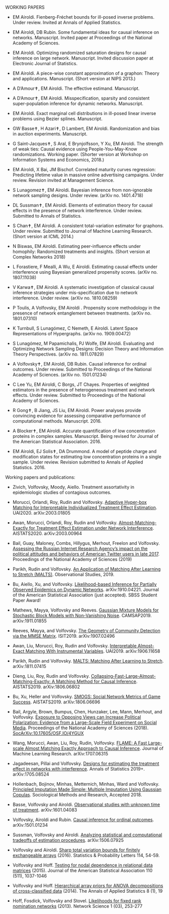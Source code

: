 WORKING PAPERS

* EM Airoldi. Fienberg-Fréchet bounds for ill-posed inverse problems. Under review. Invited at Annals of Applied Statistics.

* EM Airoldi, DB Rubin. Some fundamental ideas for causal inference on networks. Manuscript. Invited paper at Proceedings of the National Academy of Sciences.

* EM Airoldi. Optimizing randomized saturation designs for causal inference on large network. Manuscript. Invited discussion paper at Electronic Journal of Statistics.

* EM Airoldi. A piece-wise constant approximation of a graphon: Theory and applications. Manuscript. (Short version at NIPS 2013.)

* A D’Amour✝, EM Airoldi. The effective estimand. Manuscript.

* A D’Amour✝, EM Airoldi. Misspecification, sparsity and consistent super-population inference for dynamic networks. Manuscript.

* EM Airoldi. Exact marginal cell distributions in ill-posed linear inverse problems using Bezier splines. Manuscript.

* GW Basse✝, H Azari✝, D Lambert, EM Airoldi. Randomization and bias in auction experiments. Manuscript.

* G Saint-Jacques✝, S Aral, E Brynjolfsson, Y Xu, EM Airoldi. The strength of weak ties: Causal evidence using People-You-May-Know randomizations. Working paper. (Shorter version at Workshop on Information Systems and Economics, 2018.)

* EM Airoldi, X Bai, JM Bischof. Correlated maturity curves regression: Predicting lifetime value in massive online advertising campaigns. Under review. Revision invited at Management Science.

* S Lunagomez✝, EM Airoldi. Bayesian inference from non-ignorable network sampling designs. Under review. (arXiv no. 1401.4718)

* DL Sussman✝, EM Airoldi. Elements of estimation theory for causal effects in the presence of network interference. Under review. Submitted to Annals of Statistics.

* S Chan✝, EM Airoldi. A consistent total-variation estimator for graphons. Under review. Submitted to Journal of Machine Learning Research. (Short version at ICML 2014.)

* N Biswas, EM Airoldi. Estimating peer-influence effects under homophily: Randomized treatments and insights. (Short version at Complex Networks 2018)

* L Forastiere, F Mealli, A Wu, E Airoldi. Estimating causal effects under interference using Bayesian generalized propensity scores. (arXiv no. 1807.11038)

* V Karwa✝, EM Airoldi. A systematic investigation of classical causal inference strategies under mis-specification due to network interference. Under review. (arXiv no. 1810.08259)

* P Toulis, A Volfovsky, EM Airoldi . Propensity score methodology in the presence of network entanglement between treatments. (arXiv no. 1801.07310)    

* K Turnbull, S Lunagómez, C Nemeth, E Airoldi. Latent Space Representations of Hypergraphs. (arXiv no. 1909.00472)

* S Lunagómez, M Papamichalis, PJ Wolfe, EM Airoldi. Evaluating and Optimizing Network Sampling Designs: Decision Theory and Information Theory Perspectives. (arXiv no. 1811.07829)

* A Volfovsky✝, EM Airoldi, DB Rubin. Causal inference for ordinal outcomes. Under review. Submitted to Proceedings of the National Academy of Sciences. (arXiv no. 1501.01234)

* C Lee Yu, EM Airoldi, C Borgs, JT Chayes. Properties of weighted estimators in the presence of heterogeneous treatment and network effects. Under review. Submitted to Proceedings of the National Academy of Sciences.

* R Gong✝, B Jiang, JS Liu, EM Airoldi. Power analyses provide convincing evidence for assessing comparative performance of computational methods. Manuscript. 2016.

* A Blocker✝, EM Airoldi. Accurate quantification of low concentration proteins in complex samples. Manuscript. Being revised for Journal of the American Statistical Association. 2016.

* EM Airoldi, EJ Solis✝, DA Drummond. A model of peptide charge and modification states for estimating low concentration proteins in a single sample. Under review. Revision submitted to Annals of Applied Statistics. 2016.


Working papers and publications:

* Zivich, Volfovsky, Moody, Aiello. Treatment assortativity in epidemiologic studies of contagious outcomes. 

* Morucci, Orlandi, Roy, Rudin and Volfovsky. [Adaptive Hyper-box Matching for Interpretable Individualized Treatment Effect Estimation]({{site.arxiv_url}}/2003.01805). UAI2020. arXiv:2003.01805

* Awan, Morucci, Orlandi, Roy, Rudin and Volfovsky. [Almost-Matching-Exactly for Treatment Effect Estimation under Network Interference]({{site.arxiv_url}}/2003.00964). AISTATS2020. arXiv:2003.00964

* Bail, Guay, Maloney, Combs, Hillygus, Merhout, Freelon and Volfovsky. [Assessing the Russian Internet Research Agency’s impact on the political attitudes and behaviors of American Twitter users in late 2017](https://www.pnas.org/content/117/1/243). Proceedings of the National Academy of Sciences (2019)

* Parikh, Rudin and Volfovsky. [An Application of Matching After Learning to Stretch (MALTS)](https://obsstudies.org/wp-content/uploads/2019/09/all-papers-compiled.pdf). Observational Studies, 2019.

* Bu, Aiello, Xu, and Volfovsky. [Likelihood-based Inference for Partially Observed Epidemics on Dynamic Networks]({{site.arxiv_url}}/1910.04221). arXiv:1910.04221. Journal of the American Statistical Association (just accepted). SBSS Student Paper Award!

* Mathews, Mayya, Volfovsky and Reeves. [Gaussian Mixture Models for Stochastic Block Models with Non-Vanishing Noise]({{site.arxiv_url}}/1911.01855). CAMSAP2019. arXiv:1911.01855

* Reeves, Mayya, and Volfovsky. [The Geometry of Community Detection via the MMSE Matrix]({{site.arxiv_url}}/1907.02496). ISIT2019. arXiv:1907.02496

* Awan, Liu, Morucci, Roy, Rudin and Volfovsky. [Interpretable Almost-Exact Matching With Instrumental Variables]({{site.arxiv_url}}/1906.11658). UAI2019. arXiv:1906.11658

* Parikh, Rudin and Volfovsky. [MALTS: Matching After Learning to Stretch]({{site.arxiv_url}}/1811.07415). arXiv:1811.07415

* Dieng, Liu, Roy, Rudin and Volfovsky. [Collapsing-Fast-Large-Almost-Matching-Exactly: A Matching Method for Causal Inference]({{site.arxiv_url}}/1806.06802). AISTATS2019. arXiv:1806.06802

* Bu, Xu, Heller and Volfovsky. [SMOGS: Social Network Metrics of Game Success]({{site.arxiv_url}}/1806.06696). AISTATS2019. arXiv:1806.06696

* Bail, Argyle, Brown, Bumpus, Chen, Hunzaker, Lee, Mann, Merhout, and Volfovsky. [Exposure to Opposing Views can Increase Political Polarization: Evidence from a Large-Scale Field Experiment on Social Media](http://www.pnas.org/content/early/2018/08/27/1804840115.short). Proceedings of the National Academy of Sciences (2018). [SocArXiv:10.17605/OSF.IO/4YGUX](https://osf.io/preprints/socarxiv/4ygux)

* Wang, Morucci, Awan, Liu, Roy, Rudin, Volfovsky. [FLAME: A Fast Large-scale Almost Matching Exactly Approach to Causal Inference]({{site.arxiv_url}}/1707.06315). Journal of Machine Learning Research. arXiv:1707.06315

* Jagadeesan, Pillai and Volfovsky. [Designs for estimating the treatment effect in networks with interference]({{site.arxiv_url}}/1705.08524). Annals of Statistics 2019+. arXiv:1705.08524

* Hollenbach, Bojinov, Minhas, Metternich, Minhas, Ward and Volfovsky. [Principled Imputation Made Simple: Multiple Imputation Using Gaussian Copulas]({{site.arxiv_url}}/1411.0647). Sociological Methods and Research, Accepted 2018.

* Basse, Volfovsky and Airoldi. [Observational studies with unknown time of treatment]({{site.arxiv_url}}/1601.04083). arXiv:1601.04083

* Volfovsky, Airoldi and Rubin. [Causal inference for ordinal outcomes]({{site.arxiv_url}}/1501.01234). arXiv:1501.01234

* Sussman, Volfovsky and Airoldi. [Analyzing statistical and computational tradeoffs of estimation procedures]({{site.arxiv_url}}/1506.07925).  arXiv:1506.07925

* Volfovsky and Airoldi. [Sharp total variation bounds for finitely exchangeable arrays]({{site.arxiv_url}}/1407.6092) (2016). Statistics & Probability Letters 114, 54-59. 

* Volfovsky and Hoff. [Testing for nodal dependence in relational data matrices]({{site.arxiv_url}}/1306.5786) (2015). Journal of the American Statistical Association 110 (511), 1037-1046

* Volfovsky and Hoff. [Hierarchical array priors for ANOVA decompositions of cross-classified data]({{site.arxiv_url}}/1208.1726) (2014). The Annals of Applied Statistics 8 (1), 19

* Hoff, Fosdick, Volfovsky and Stovel. [Likelihoods for fixed rank nomination networks]({{site.arxiv_url}}/1212.6234) (2013). Network Science 1 (03), 253-277

